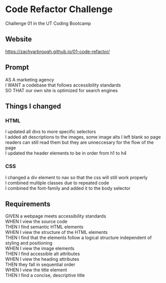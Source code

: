 # Code Refactor Challenge

Challenge 01 in the UT Coding Bootcamp

## Website

https://zachyarbrough.github.io/01-code-refactor/

## Prompt

AS A marketing agency\
I WANT a codebase that follows accessibility standards\
SO THAT our own site is optimized for search engines

## Things I changed

### HTML
I updated all divs to more specific selectors\
I added alt descriptions to the images, some image alts I left blank so page readers can still read them but they are unneccesary for the flow of the page\
I updated the header elements to be in order from h1 to h4

### CSS
I changed a div element to nav so that the css will still work properly\
I combined multiple classes due to repeated code\
I combined the font-family and added it to the body selector

## Requirements

GIVEN a webpage meets accessibility standards\
WHEN I view the source code\
THEN I find semantic HTML elements\
WHEN I view the structure of the HTML elements\
THEN I find that the elements follow a logical structure independent of styling and positioning\
WHEN I view the image elements\
THEN I find accessible alt attributes\
WHEN I view the heading attributes\
THEN they fall in sequential order\
WHEN I view the title element\
THEN I find a concise, descriptive title